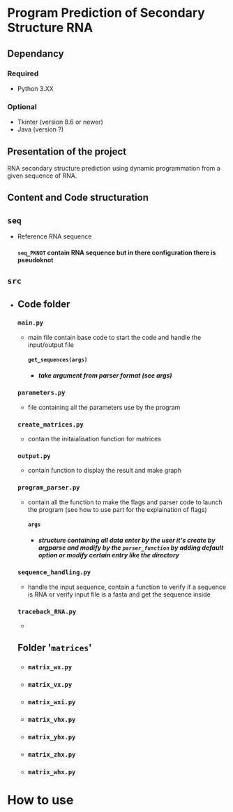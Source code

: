 # Program Prediction of Secondary Structure RNA

## Dependancy

### Required
 - Python 3.XX

### Optional
 - Tkinter (version 8.6 or newer)
 - Java (version ?)

## Presentation of the project

RNA secondary structure prediction using dynamic programmation from a given sequence of RNA.

## Content and Code structuration

<!--## [```seq```](https://github.com/Nabil-hamoudi/Program_RNA-Structure_Python/tree/main/seq "online git of seq folder") -->

## ```seq```
 - Reference RNA sequence
    #### ```seq_PKNOT``` contain RNA sequence but in there configuration there is pseudoknot

<!--    #### [```seq_PKNOT```](https://github.com/Nabil-hamoudi/Program_RNA-Structure_Python/tree/main/seq/seq_PKNOT "online git of seq_PKNOT folder") contain RNA sequence but in there configuration there is pseudoknot -->

<!--## [```src```](https://github.com/Nabil-hamoudi/Program_RNA-Structure_Python/tree/main/seq "online git of seq folder") -->

## ```src```
 - ## Code folder
    ### ```main.py```
     - main file contain base code to start the code and handle the input/output file
         #### ```get_sequences(args)```
          - ##### take argument from parser format (see args)
    ### ```parameters.py```
     - file containing all the parameters use by the program
    ### ```create_matrices.py```
     - contain the initaialisation function for matrices
    ### ```output.py```
     - contain function to display the result and make graph
    ### ```program_parser.py```
     - contain all the function to make the flags and parser code to launch the program (see how to use part for the explaination of flags)
         #### ```args```
          - ##### structure containing all data enter by the user it's create by argparse and modify by the ```parser_function``` by adding default option or modify certain entry like the directory
    ### ```sequence_handling.py```
     - handle the input sequence, contain a function to verify if a sequence is RNA or verify input file is a fasta and get the sequence inside
    ### ```traceback_RNA.py```
     - 
    ## Folder '```matrices```'
     - ### ```matrix_wx.py```
     - ### ```matrix_vx.py```
     - ### ```matrix_wxi.py```
     - ### ```matrix_vhx.py```
     - ### ```matrix_yhx.py```
     - ### ```matrix_zhx.py```
     - ### ```matrix_whx.py```

# How to use

